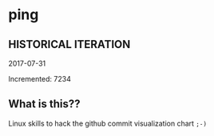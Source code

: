 # ping

## HISTORICAL ITERATION
2017-07-31

Incremented: 7234

## What is this?? 
Linux skills to hack the github commit visualization chart `;-)`
